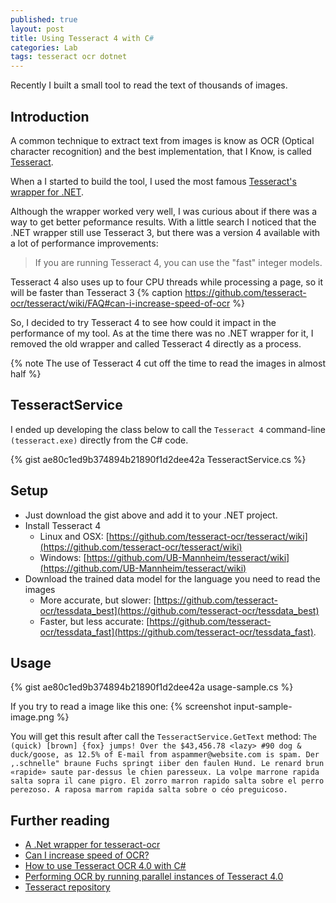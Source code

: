 ```yaml
---
published: true
layout: post
title: Using Tesseract 4 with C#
categories: Lab
tags: tesseract ocr dotnet
---
```


Recently I built a small tool to read the text of thousands of images.

## Introduction
A common technique to extract text from images is know as OCR (Optical character recognition) and the best implementation, that I Know, is called [Tesseract](https://github.com/tesseract-ocr/tesseract).

When a I started to build the tool, I used the most famous [Tesseract's wrapper for .NET](https://github.com/charlesw/tesseract). 

Although the wrapper worked very well, I was curious about if there was a way to get better peformance results. With a little search I noticed that the .NET wrapper still use Tesseract 3, but there was a version 4 available with a lot of performance improvements:

> If you are running Tesseract 4, you can use the "fast" integer models.
>
Tesseract 4 also uses up to four CPU threads while processing a page, so it will be faster than Tesseract 3 
{% caption https://github.com/tesseract-ocr/tesseract/wiki/FAQ#can-i-increase-speed-of-ocr %} 

So, I decided to try Tesseract 4 to see how could it impact in the performance of my tool. As at the time there was no .NET wrapper for it, I removed the old wrapper and called Tesseract 4 directly as a process.

{% note The use of Tesseract 4 cut off the time to read the images in almost half %}


## TesseractService
I ended up developing the class below to call the `Tesseract 4` command-line `(tesseract.exe)` directly from the C# code. 

{% gist ae80c1ed9b374894b21890f1d2dee42a TesseractService.cs %}
 
## Setup
* Just download the gist above and add it to your .NET project.
* Install Tesseract 4
   * Linux and OSX: [https://github.com/tesseract-ocr/tesseract/wiki](https://github.com/tesseract-ocr/tesseract/wiki)
   * Windows: [https://github.com/UB-Mannheim/tesseract/wiki](https://github.com/UB-Mannheim/tesseract/wiki) 
* Download the trained data model for the language you need to read the images
   * More accurate, but slower: [https://github.com/tesseract-ocr/tessdata_best](https://github.com/tesseract-ocr/tessdata_best)
   * Faster, but less accurate: [https://github.com/tesseract-ocr/tessdata_fast](https://github.com/tesseract-ocr/tessdata_fast).

## Usage
{% gist ae80c1ed9b374894b21890f1d2dee42a usage-sample.cs %}

If you try to read a image like this one:
{% screenshot input-sample-image.png %}

You will get this result after call the `TesseractService.GetText` method:
`The (quick) [brown] {fox} jumps!
Over the $43,456.78 <lazy> #90 dog
& duck/goose, as 12.5% of E-mail
from aspammer@website.com is spam.
Der ,.schnelle" braune Fuchs springt
iiber den faulen Hund. Le renard brun
«rapide» saute par-dessus le chien
paresseux. La volpe marrone rapida
salta sopra il cane pigro. El zorro
marron rapido salta sobre el perro
perezoso. A raposa marrom rapida
salta sobre o céo preguicoso.`

## Further reading
* [A .Net wrapper for tesseract-ocr](https://github.com/charlesw/tesseract)
* [Can I increase speed of OCR?](https://github.com/tesseract-ocr/tesseract/wiki/FAQ#can-i-increase-speed-of-ocr)
* [How to use Tesseract OCR 4.0 with C#](https://github.com/doxakis/How-to-use-tesseract-ocr-4.0-with-csharp)
* [Performing OCR by running parallel instances of Tesseract 4.0](https://appliedmachinelearning.blog/2018/06/30/performing-ocr-by-running-parallel-instances-of-tesseract-4-0-python/)
* [Tesseract repository](https://github.com/tesseract-ocr/tesseract)

